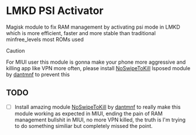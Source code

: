 # LMKD PSI Activator
Magisk module to fix RAM management by activating psi mode in LMKD which is more efficient, faster and more stable than traditional minfree_levels most ROMs used
> [!CAUTION]
> For MIUI user this module is gonna make your phone more aggressive and killing app like VPN more often, please install [NoSwipeToKill](https://github.com/dantmnf/NoSwipeToKill) lsposed module by [dantmnf](https://github.com/dantmnf) to prevent this

## TODO

- [ ] Install amazing module [NoSwipeToKill](https://github.com/dantmnf/NoSwipeToKill) by [dantmnf](https://github.com/dantmnf) to really make this module working as expected in MIUI, ending the pain of RAM management bullshit in MIUI, no more VPN killed, the truth is I'm trying to do something similiar but completely missed the point.
